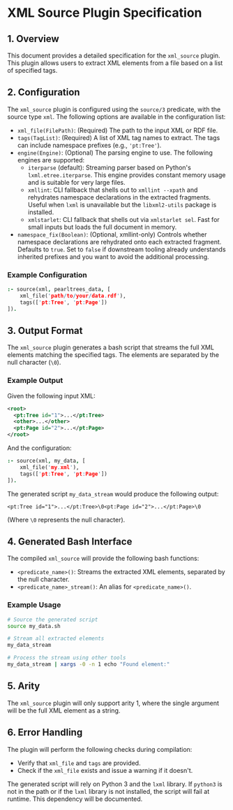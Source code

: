 # XML Source Plugin Specification

## 1. Overview

This document provides a detailed specification for the `xml_source` plugin. This plugin allows users to extract XML elements from a file based on a list of specified tags.

## 2. Configuration

The `xml_source` plugin is configured using the `source/3` predicate, with the source type `xml`. The following options are available in the configuration list:

*   `xml_file(FilePath)`: (Required) The path to the input XML or RDF file.
*   `tags(TagList)`: (Required) A list of XML tag names to extract. The tags can include namespace prefixes (e.g., `'pt:Tree'`).
*   `engine(Engine)`: (Optional) The parsing engine to use. The following engines are supported:
    *   `iterparse` (default): Streaming parser based on Python's `lxml.etree.iterparse`. This engine provides constant memory usage and is suitable for very large files.
    *   `xmllint`: CLI fallback that shells out to `xmllint --xpath` and rehydrates namespace declarations in the extracted fragments. Useful when `lxml` is unavailable but the `libxml2-utils` package is installed.
    *   `xmlstarlet`: CLI fallback that shells out via `xmlstarlet sel`. Fast for small inputs but loads the full document in memory.
*   `namespace_fix(Boolean)`: (Optional, xmllint-only) Controls whether namespace declarations are rehydrated onto each extracted fragment. Defaults to `true`. Set to `false` if downstream tooling already understands inherited prefixes and you want to avoid the additional processing.

### Example Configuration

```prolog
:- source(xml, pearltrees_data, [
    xml_file('path/to/your/data.rdf'),
    tags(['pt:Tree', 'pt:Page'])
]).
```

## 3. Output Format

The `xml_source` plugin generates a bash script that streams the full XML elements matching the specified tags. The elements are separated by the null character (`\0`).

### Example Output

Given the following input XML:

```xml
<root>
  <pt:Tree id="1">...</pt:Tree>
  <other>...</other>
  <pt:Page id="2">...</pt:Page>
</root>
```

And the configuration:

```prolog
:- source(xml, my_data, [
    xml_file('my.xml'),
    tags(['pt:Tree', 'pt:Page'])
]).
```

The generated script `my_data_stream` would produce the following output:

```
<pt:Tree id="1">...</pt:Tree>\0<pt:Page id="2">...</pt:Page>\0
```

(Where `\0` represents the null character).

## 4. Generated Bash Interface

The compiled `xml_source` will provide the following bash functions:

*   `<predicate_name>()`: Streams the extracted XML elements, separated by the null character.
*   `<predicate_name>_stream()`: An alias for `<predicate_name>()`.

### Example Usage

```bash
# Source the generated script
source my_data.sh

# Stream all extracted elements
my_data_stream

# Process the stream using other tools
my_data_stream | xargs -0 -n 1 echo "Found element:"
```

## 5. Arity

The `xml_source` plugin will only support arity 1, where the single argument will be the full XML element as a string.

## 6. Error Handling

The plugin will perform the following checks during compilation:

*   Verify that `xml_file` and `tags` are provided.
*   Check if the `xml_file` exists and issue a warning if it doesn't.

The generated script will rely on Python 3 and the `lxml` library. If `python3` is not in the path or if the `lxml` library is not installed, the script will fail at runtime. This dependency will be documented.
